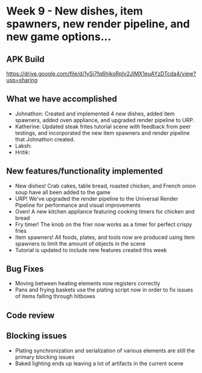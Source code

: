 # Week 9 - New dishes, item spawners, new render pipeline, and new game options...

## APK Build
https://drive.google.com/file/d/1ySj7fq6hjkoRplv2JiMX1euAYzDTcda4/view?usp=sharing
## What we have accomplished

- Johnathon: Created and implemented 4 new dishes, added item spawners, added oven appliance, and upgraded render pipeline to URP.
- Katherine: Updated steak frites tutorial scene with feedback from peer testings, and incorporated the new item spawners and render pipeline that Johnathon created. 
- Laksh:
- Hritik:

## New features/functionality implemented
- New dishes! Crab cakes, table bread, roasted chicken, and French onion soup have all been added to the game
- URP! We've upgraded the render pipeline to the Universal Render Pipeline for performance and visual improvements
- Oven! A new kitchen appliance featuring cooking timers for chicken and bread
- Fry timer! The knob on the frier now works as a timer for perfect crispy fries
- Item spawners! All foods, plates, and tools now are produced using item spawners to limit the amount of objects in the scene
- Tutorial is updated to include new features created this week

## Bug Fixes
- Moving between heating elements now registers correctly
- Pans and frying baskets use the plating script now in order to fix issues of items falling through hitboxes

## Code review 

## Blocking issues
- Plating synchronization and serialization of various elements are still the primary blocking issues
- Baked lighting ends up leaving a lot of artifacts in the current scene
